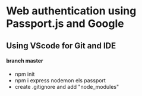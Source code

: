 # Web authentication using Passport.js and Google
## Using VScode for Git and IDE

#### branch master
* npm init
* npm i express nodemon els passport
* create .gitignore and add "node_modules"